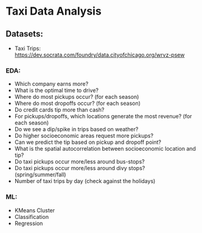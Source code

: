 # Taxi Data Analysis

## Datasets: 

* Taxi Trips: https://dev.socrata.com/foundry/data.cityofchicago.org/wrvz-psew

### EDA:
* Which company earns more?
* What is the optimal time to drive?
* Where do most pickups occur? (for each season)
* Where do most dropoffs occur? (for each season)
* Do credit cards tip more than cash?
* For pickups/dropoffs, which locations generate the most revenue? (for each season)
* Do we see a dip/spike in trips based on weather?
* Do higher socioeconomic areas request more pickups?
* Can we predict the tip based on pickup and dropoff point?
* What is the spatial autocorrelation between socioeconomic location and tip?
* Do taxi pickups occur more/less around bus-stops?
* Do taxi pickups occur more/less around divy stops? (spring/summer/fall)
* Number of taxi trips by day (check against the holidays)


### ML:
* KMeans Cluster
* Classification
* Regression
